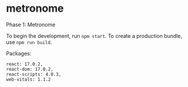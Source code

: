 # metronome

Phase 1: Metronome

To begin the development, run `npm start`.
To create a production bundle, use `npm run build`.

Packages:
    
    react: 17.0.2,
    react-dom: 17.0.2,
    react-scripts: 4.0.3,
    web-vitals: 1.1.2
